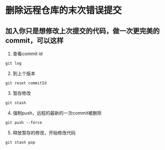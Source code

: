 # 删除远程仓库的末次错误提交

## 加入你只是想修改上次提交的代码，做一次更完美的commit，可以这样

1. 查看commit id
```
git log
```
2. 到上个版本
```
git reset commitId
```
3. 暂存修改
```
git stash
```
4. 强制push，远程的最新的一次commit被删除
```
git push --force
```
5. 释放暂存的修改，开始修改代码

```
git stash pop
```